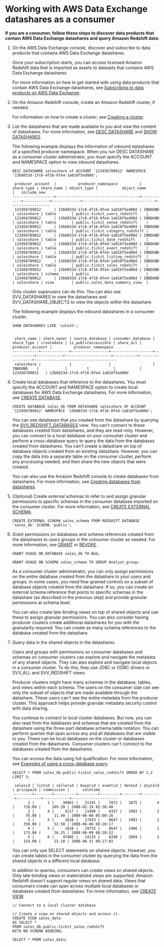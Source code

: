 # Working with AWS Data Exchange datashares as a consumer<a name="adx-getting-started-consumer"></a>

**If you are a consumer, follow these steps to discover data products that contain AWS Data Exchange datashares and query Amazon Redshift data:**

1. On the AWS Data Exchange console, discover and subscribe to data products that contains AWS Data Exchange datashares\.

   Once your subscription starts, you can access licensed Amazon Redshift data that is imported as assets to datasets that contains AWS Data Exchange datashares\.

   For more information on how to get started with using data products that contain AWS Data Exchange datashares, see [Subscribing to data products on AWS Data Exchange](https://https://docs.aws.amazon.com/data-exchange/latest/userguide/subscribe-to-data-sets.html)\.

1. On the Amazon Redshift console, create an Amazon Redshift cluster, if needed\.

   For information on how to create a cluster, see [Creating a cluster](https://docs.aws.amazon.com/redshift/latest/mgmt/managing-clusters-console.html#create-cluster)\.

1. List the datashares that are made available to you and view the content of datashares\. For more information, see [DESC DATASHARE](r_DESC_DATASHARE.md) and [SHOW DATASHARES](r_SHOW_DATASHARES.md)\.

   The following example displays the information of inbound datashares of a specified producer namespace\. When you run DESC DATASHARE as a consumer cluster administrator, you must specify the ACCOUNT and NAMESPACE option to view inbound datashares\. 

   ```
   DESC DATASHARE salesshare of ACCOUNT '123456789012' NAMESPACE '13b8833d-17c6-4f16-8fe4-1a018f5ed00d';
   
    producer_account  |          producer_namespace          | share_type | share_name | object_type |           object_name           |   include_new
   -------------------+--------------------------------------+------------+------------+-------------+---------------------------------+------------------
    123456789012      | 13b8833d-17c6-4f16-8fe4-1a018f5ed00d | INBOUND    | salesshare | table       | public.tickit_users_redshift    |     
    123456789012      | 13b8833d-17c6-4f16-8fe4-1a018f5ed00d | INBOUND    | salesshare | table       | public.tickit_venue_redshift    |     
    123456789012      | 13b8833d-17c6-4f16-8fe4-1a018f5ed00d | INBOUND    | salesshare | table       | public.tickit_category_redshift |
    123456789012      | 13b8833d-17c6-4f16-8fe4-1a018f5ed00d | INBOUND    | salesshare | table       | public.tickit_date_redshift     |
    123456789012      | 13b8833d-17c6-4f16-8fe4-1a018f5ed00d | INBOUND    | salesshare | table       | public.tickit_event_redshift    |
    123456789012      | 13b8833d-17c6-4f16-8fe4-1a018f5ed00d | INBOUND    | salesshare | table       | public.tickit_listing_redshift  |
    123456789012      | 13b8833d-17c6-4f16-8fe4-1a018f5ed00d | INBOUND    | salesshare | table       | public.tickit_sales_redshift    |
    123456789012      | 13b8833d-17c6-4f16-8fe4-1a018f5ed00d | INBOUND    | salesshare | schema      | public                          |    
    123456789012      | 13b8833d-17c6-4f16-8fe4-1a018f5ed00d | INBOUND    | salesshare | view        | public.sales_data_summary_view  |
   ```

   Only cluster superusers can do this\. You can also use SVV\_DATASHARES to view the datashares and SVV\_DATASHARE\_OBJECTS to view the objects within the datashare\.

   The following example displays the inbound datashares in a consumer cluster\.

   ```
   SHOW DATASHARES LIKE 'sales%';
   
   
    share_name | share_owner | source_database | consumer_database | share_type | createdate | is_publicaccessible | share_acl | producer_account |          producer_namespace
   ------------+-------------+-----------------+-------------------+------------+------------+---------------------+-----------+------------------+--------------------------------------
    salesshare |             |                 |                   | INBOUND    |            |         t           |           |   123456789012   | 13b8833d-17c6-4f16-8fe4-1a018f5ed00d
   ```

1. Create local databases that reference to the datashares\. You must specify the ACCOUNT and NAMESPACE option to create local databases for AWS Data Exchange datashares\. For more information, see [CREATE DATABASE](r_CREATE_DATABASE.md)\.

   ```
   CREATE DATABASE sales_db FROM DATASHARE salesshare OF ACCOUNT '123456789012' NAMESPACE '13b8833d-17c6-4f16-8fe4-1a018f5ed00d';
   ```

   You can see databases that you created from the datashare by querying the [SVV\_REDSHIFT\_DATABASES](r_SVV_REDSHIFT_DATABASES.md) view\. You can't connect to these databases created from datashares, and they are read\-only\. However, you can connect to a local database on your consumer cluster and perform a cross\-database query to query the data from the databases created from datashares\. You can't create a datashare on top of database objects created from an existing datashare\. However, you can copy the data into a separate table on the consumer cluster, perform any processing needed, and then share the new objects that were created\.

   You can also use the Amazon Redshift console to create databases from datashares\. For more information, see [Creating databases from datashares](create-database-from-datashare-console.md)\.

1. \(Optional\) Create external schemas to refer to and assign granular permissions to specific schemas in the consumer database imported on the consumer cluster\. For more information, see [CREATE EXTERNAL SCHEMA](r_CREATE_EXTERNAL_SCHEMA.md)\.

   ```
   CREATE EXTERNAL SCHEMA sales_schema FROM REDSHIFT DATABASE 'sales_db' SCHEMA 'public';
   ```

1. Grant permissions on databases and schema references created from the datashares to users groups in the consumer cluster as needed\. For more information, see [GRANT](r_GRANT.md) or [REVOKE](r_REVOKE.md)\.

   ```
   GRANT USAGE ON DATABASE sales_db TO Bob;
   ```

   ```
   GRANT USAGE ON SCHEMA sales_schema TO GROUP Analyst_group;
   ```

   As a consumer cluster administrator, you can only assign permissions on the entire database created from the datashare to your users and groups\. In some cases, you need fine\-grained controls on a subset of database objects created from the datashare\. If so, you can create an external schema reference that points to specific schemas in the datashare \(as described in the previous step\) and provide granular permissions at schema level\. 

   You can also create late\-binding views on top of shared objects and use these to assign granular permissions\. You can also consider having producer clusters create additional datashares for you with the granularity required\. You can create as many schema references to the database created from the datashare\.

1. Query data in the shared objects in the datashares\.

   Users and groups with permissions on consumer databases and schemas on consumer clusters can explore and navigate the metadata of any shared objects\. They can also explore and navigate local objects in a consumer cluster\. To do this, they use JDBC or ODBC drivers or SVV\_ALL and SVV\_REDSHIFT views\.

   Producer clusters might have many schemas in the database, tables, and views within each schema\. The users on the consumer side can see only the subset of objects that are made available through the datashare\. These users can't see the entire metadata from the producer cluster\. This approach helps provide granular metadata security control with data sharing\.

   You continue to connect to local cluster databases\. But now, you can also read from the databases and schemas that are created from the datashare using the three\-part database\.schema\.table notation\. You can perform queries that span across any and all databases that are visible to you\. These can be local databases on the cluster or databases created from the datashares\. Consumer clusters can't connect to the databases created from the datashares\.

   You can access the data using full qualification\. For more information, see [Examples of using a cross\-database query](cross-database_example.md)\.

   ```
   SELECT * FROM sales_db.public.tickit_sales_redshift ORDER BY 1,2 LIMIT 5;
   
    salesid | listid | sellerid | buyerid | eventid | dateid | qtysold | pricepaid | commission |      saletime
   ---------+--------+----------+---------+---------+--------+---------+-----------+------------+---------------------
          1 |      1 |    36861 |   21191 |    7872 |   1875 |       4 |    728.00 |     109.20 | 2008-02-18 02:36:48
          2 |      4 |     8117 |   11498 |    4337 |   1983 |       2 |     76.00 |      11.40 | 2008-06-06 05:00:16
          3 |      5 |     1616 |   17433 |    8647 |   1983 |       2 |    350.00 |      52.50 | 2008-06-06 08:26:17
          4 |      5 |     1616 |   19715 |    8647 |   1986 |       1 |    175.00 |      26.25 | 2008-06-09 08:38:52
          5 |      6 |    47402 |   14115 |    8240 |   2069 |       2 |    154.00 |      23.10 | 2008-08-31 09:17:02
   ```

   You can only use SELECT statements on shared objects\. However, you can create tables in the consumer cluster by querying the data from the shared objects in a different local database\.

   In addition to queries, consumers can create views on shared objects\. Only late\-binding views or materialized views are supported\. Amazon Redshift doesn't support regular views on shared data\. Views that consumers create can span across multiple local databases or databases created from datashares\. For more information, see [CREATE VIEW](r_CREATE_VIEW.md)\.

   ```
   // Connect to a local cluster database
                  
   // Create a view on shared objects and access it. 
   CREATE VIEW sales_data 
   AS SELECT * 
   FROM sales_db.public.tickit_sales_redshift 
   WITH NO SCHEMA BINDING;
   
   SELECT * FROM sales_data;
   ```